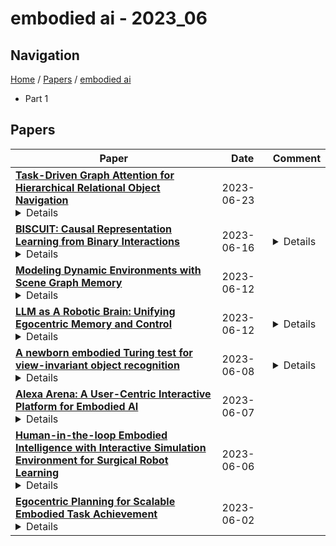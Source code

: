 # embodied ai - 2023_06

## Navigation

[Home](https://lixin97.github.io/arXivRadar) / [Papers](https://lixin97.github.io/arXivRadar/papers) / [embodied ai](https://lixin97.github.io/arXivRadar/papers/embodied_ai)

- Part 1

## Papers

| **Paper** | **Date** | **Comment** |
| --- | --- | --- |
| **[Task-Driven Graph Attention for Hierarchical Relational Object Navigation](http://arxiv.org/abs/2306.13760v1)**<details>Embodied AI agents in large scenes often need to navigate to find objects. In this work, we study a naturally emerging variant of the object navigation task, hierarchical relational object navigation (HRON), where the goal is to find objects specified by logical predicates organized in a hierarchical structure - objects related to furniture and then to rooms - such as finding an apple on top of a table in the kitchen. Solving such a task requires an efficient representation to reason about object relations and correlate the relations in the environment and in the task goal. HRON in large scenes (e.g. homes) is particularly challenging due to its partial observability and long horizon, which invites solutions that can compactly store the past information while effectively exploring the scene. We demonstrate experimentally that scene graphs are the best-suited representation compared to conventional representations such as images or 2D maps. We propose a solution that uses scene graphs as part of its input and integrates graph neural networks as its backbone, with an integrated task-driven attention mechanism, and demonstrate its better scalability and learning efficiency than state-of-the-art baselines.</details> | 2023-06-23 |  |
| **[BISCUIT: Causal Representation Learning from Binary Interactions](http://arxiv.org/abs/2306.09643v1)**<details>Identifying the causal variables of an environment and how to intervene on them is of core value in applications such as robotics and embodied AI. While an agent can commonly interact with the environment and may implicitly perturb the behavior of some of these causal variables, often the targets it affects remain unknown. In this paper, we show that causal variables can still be identified for many common setups, e.g., additive Gaussian noise models, if the agent's interactions with a causal variable can be described by an unknown binary variable. This happens when each causal variable has two different mechanisms, e.g., an observational and an interventional one. Using this identifiability result, we propose BISCUIT, a method for simultaneously learning causal variables and their corresponding binary interaction variables. On three robotic-inspired datasets, BISCUIT accurately identifies causal variables and can even be scaled to complex, realistic environments for embodied AI.</details> | 2023-06-16 | <details>Published in: Uncertainty in Artificial Intelligence (UAI 2023). Project page: https://phlippe.github.io/BISCUIT/</details> |
| **[Modeling Dynamic Environments with Scene Graph Memory](http://arxiv.org/abs/2305.17537v4)**<details>Embodied AI agents that search for objects in large environments such as households often need to make efficient decisions by predicting object locations based on partial information. We pose this as a new type of link prediction problem: link prediction on partially observable dynamic graphs. Our graph is a representation of a scene in which rooms and objects are nodes, and their relationships are encoded in the edges; only parts of the changing graph are known to the agent at each timestep. This partial observability poses a challenge to existing link prediction approaches, which we address. We propose a novel state representation -- Scene Graph Memory (SGM) -- with captures the agent's accumulated set of observations, as well as a neural net architecture called a Node Edge Predictor (NEP) that extracts information from the SGM to search efficiently. We evaluate our method in the Dynamic House Simulator, a new benchmark that creates diverse dynamic graphs following the semantic patterns typically seen at homes, and show that NEP can be trained to predict the locations of objects in a variety of environments with diverse object movement dynamics, outperforming baselines both in terms of new scene adaptability and overall accuracy. The codebase and more can be found at https://www.scenegraphmemory.com.</details> | 2023-06-12 |  |
| **[LLM as A Robotic Brain: Unifying Egocentric Memory and Control](http://arxiv.org/abs/2304.09349v4)**<details>Embodied AI focuses on the study and development of intelligent systems that possess a physical or virtual embodiment (i.e. robots) and are able to dynamically interact with their environment. Memory and control are the two essential parts of an embodied system and usually require separate frameworks to model each of them. In this paper, we propose a novel and generalizable framework called LLM-Brain: using Large-scale Language Model as a robotic brain to unify egocentric memory and control. The LLM-Brain framework integrates multiple multimodal language models for robotic tasks, utilizing a zero-shot learning approach. All components within LLM-Brain communicate using natural language in closed-loop multi-round dialogues that encompass perception, planning, control, and memory. The core of the system is an embodied LLM to maintain egocentric memory and control the robot. We demonstrate LLM-Brain by examining two downstream tasks: active exploration and embodied question answering. The active exploration tasks require the robot to extensively explore an unknown environment within a limited number of actions. Meanwhile, the embodied question answering tasks necessitate that the robot answers questions based on observations acquired during prior explorations.</details> | 2023-06-12 | <details>This early project is now integrated to: Mindstorms in Natural Language-Based Societies of Mind, arXiv:2305.17066</details> |
| **[A newborn embodied Turing test for view-invariant object recognition](http://arxiv.org/abs/2306.05582v1)**<details>Recent progress in artificial intelligence has renewed interest in building machines that learn like animals. Almost all of the work comparing learning across biological and artificial systems comes from studies where animals and machines received different training data, obscuring whether differences between animals and machines emerged from differences in learning mechanisms versus training data. We present an experimental approach-a "newborn embodied Turing Test"-that allows newborn animals and machines to be raised in the same environments and tested with the same tasks, permitting direct comparison of their learning abilities. To make this platform, we first collected controlled-rearing data from newborn chicks, then performed "digital twin" experiments in which machines were raised in virtual environments that mimicked the rearing conditions of the chicks. We found that (1) machines (deep reinforcement learning agents with intrinsic motivation) can spontaneously develop visually guided preference behavior, akin to imprinting in newborn chicks, and (2) machines are still far from newborn-level performance on object recognition tasks. Almost all of the chicks developed view-invariant object recognition, whereas the machines tended to develop view-dependent recognition. The learning outcomes were also far more constrained in the chicks versus machines. Ultimately, we anticipate that this approach will help researchers develop embodied AI systems that learn like newborn animals.</details> | 2023-06-08 | <details>7 Pages. 4 figures, 1 table. This paper was accepted to the CogSci 2023 Conference. (https://cognitivesciencesociety.org/)</details> |
| **[Alexa Arena: A User-Centric Interactive Platform for Embodied AI](http://arxiv.org/abs/2303.01586v2)**<details>We introduce Alexa Arena, a user-centric simulation platform for Embodied AI (EAI) research. Alexa Arena provides a variety of multi-room layouts and interactable objects, for the creation of human-robot interaction (HRI) missions. With user-friendly graphics and control mechanisms, Alexa Arena supports the development of gamified robotic tasks readily accessible to general human users, thus opening a new venue for high-efficiency HRI data collection and EAI system evaluation. Along with the platform, we introduce a dialog-enabled instruction-following benchmark and provide baseline results for it. We make Alexa Arena publicly available to facilitate research in building generalizable and assistive embodied agents.</details> | 2023-06-07 |  |
| **[Human-in-the-loop Embodied Intelligence with Interactive Simulation Environment for Surgical Robot Learning](http://arxiv.org/abs/2301.00452v2)**<details>Surgical robot automation has attracted increasing research interest over the past decade, expecting its potential to benefit surgeons, nurses and patients. Recently, the learning paradigm of embodied intelligence has demonstrated promising ability to learn good control policies for various complex tasks, where embodied AI simulators play an essential role to facilitate relevant research. However, existing open-sourced simulators for surgical robot are still not sufficiently supporting human interactions through physical input devices, which further limits effective investigations on how the human demonstrations would affect policy learning. In this work, we study human-in-the-loop embodied intelligence with a new interactive simulation platform for surgical robot learning. Specifically, we establish our platform based on our previously released SurRoL simulator with several new features co-developed to allow high-quality human interaction via an input device. We showcase the improvement of our simulation environment with the designed new features, and validate effectiveness of incorporating human factors in embodied intelligence through the use of human demonstrations and reinforcement learning as a representative example. Promising results are obtained in terms of learning efficiency. Lastly, five new surgical robot training tasks are developed and released, with which we hope to pave the way for future research on surgical embodied intelligence. Our learning platform is publicly released and will be continuously updated in the website: https://med-air.github.io/SurRoL.</details> | 2023-06-06 |  |
| **[Egocentric Planning for Scalable Embodied Task Achievement](http://arxiv.org/abs/2306.01295v1)**<details>Embodied agents face significant challenges when tasked with performing actions in diverse environments, particularly in generalizing across object types and executing suitable actions to accomplish tasks. Furthermore, agents should exhibit robustness, minimizing the execution of illegal actions. In this work, we present Egocentric Planning, an innovative approach that combines symbolic planning and Object-oriented POMDPs to solve tasks in complex environments, harnessing existing models for visual perception and natural language processing. We evaluated our approach in ALFRED, a simulated environment designed for domestic tasks, and demonstrated its high scalability, achieving an impressive 36.07% unseen success rate in the ALFRED benchmark and winning the ALFRED challenge at CVPR Embodied AI workshop. Our method requires reliable perception and the specification or learning of a symbolic description of the preconditions and effects of the agent's actions, as well as what object types reveal information about others. It is capable of naturally scaling to solve new tasks beyond ALFRED, as long as they can be solved using the available skills. This work offers a solid baseline for studying end-to-end and hybrid methods that aim to generalize to new tasks, including recent approaches relying on LLMs, but often struggle to scale to long sequences of actions or produce robust plans for novel tasks.</details> | 2023-06-02 |  |
